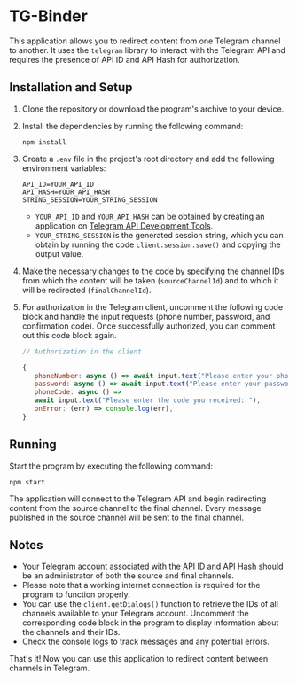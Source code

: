 # TG-Binder

This application allows you to redirect content from one Telegram channel to another. It uses the `telegram` library to interact with the Telegram API and requires the presence of API ID and API Hash for authorization.

## Installation and Setup

1. Clone the repository or download the program's archive to your device.

2. Install the dependencies by running the following command:

   ```
   npm install
   ```

3. Create a `.env` file in the project's root directory and add the following environment variables:

   ```
   API_ID=YOUR_API_ID
   API_HASH=YOUR_API_HASH
   STRING_SESSION=YOUR_STRING_SESSION
   ```

   - `YOUR_API_ID` and `YOUR_API_HASH` can be obtained by creating an application on [Telegram API Development Tools](https://my.telegram.org/apps).
   - `YOUR_STRING_SESSION` is the generated session string, which you can obtain by running the code `client.session.save()` and copying the output value.

4. Make the necessary changes to the code by specifying the channel IDs from which the content will be taken (`sourceChannelId`) and to which it will be redirected (`finalChannelId`).

5. For authorization in the Telegram client, uncomment the following code block and handle the input requests (phone number, password, and confirmation code). Once successfully authorized, you can comment out this code block again.

   ```javascript
   // Authorization in the client

   {
      phoneNumber: async () => await input.text("Please enter your phone number: "),
      password: async () => await input.text("Please enter your password: "),
      phoneCode: async () =>
      await input.text("Please enter the code you received: "),
      onError: (err) => console.log(err),
   }
   
   ```

## Running

Start the program by executing the following command:

```
npm start
```

The application will connect to the Telegram API and begin redirecting content from the source channel to the final channel. Every message published in the source channel will be sent to the final channel.

## Notes

- Your Telegram account associated with the API ID and API Hash should be an administrator of both the source and final channels.
- Please note that a working internet connection is required for the program to function properly.
- You can use the `client.getDialogs()` function to retrieve the IDs of all channels available to your Telegram account. Uncomment the corresponding code block in the program to display information about the channels and their IDs.
- Check the console logs to track messages and any potential errors.

That's it! Now you can use this application to redirect content between channels in Telegram.

